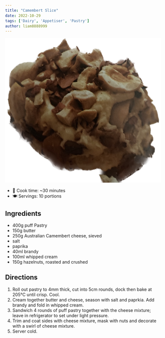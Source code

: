 ```yaml
---
title: "Camembert Slice"
date: 2022-10-29
tags: ['Dairy', 'Appetiser', 'Pastry']
author: liam8888999
---
```


![camembert-slice](/recipes/pix/camembert-slice.png)

- 🍳 Cook time: ~30 minutes
- 🍽️  Servings: 10 portions

## Ingredients

- 400g puff Pastry
- 150g butter
- 250g Australian Camembert cheese, sieved
- salt
- paprika
- 40ml brandy
- 100ml whipped cream
- 150g hazelnuts, roasted and crushed

## Directions

1. Roll out pastry to 4mm thick, cut into 5cm rounds, dock then bake at 205℃ until crisp. Cool.
2. Cream together butter and cheese, season with salt and paprkia. Add brandy and fold in whipped cream.
3. Sandwich 4 rounds of puff pastry together with the cheese mixture; leave in refrigerator to set under light pressure.
4. Trim and coat sides with cheese mixture, mask with nuts and decorate with a swirl of cheese mixture.
5. Server cold.
